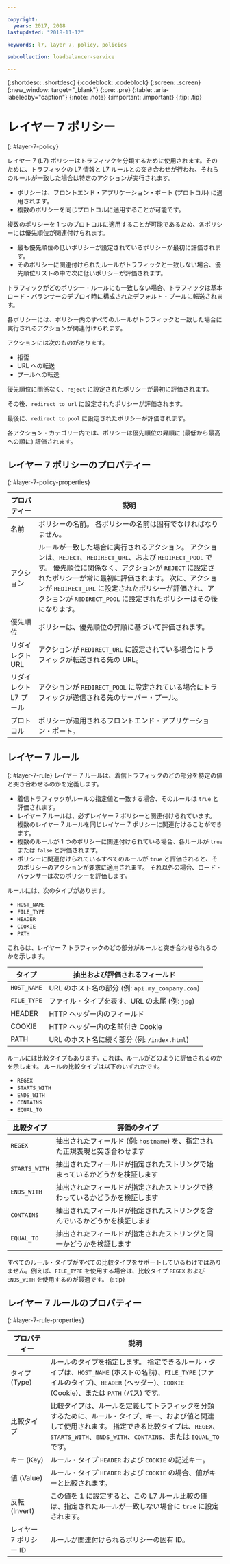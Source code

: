 ```yaml
---

copyright:
  years: 2017, 2018
lastupdated: "2018-11-12"

keywords: l7, layer 7, policy, policies

subcollection: loadbalancer-service

---
```


{:shortdesc: .shortdesc}
{:codeblock: .codeblock}
{:screen: .screen}
{:new_window: target="_blank"}
{:pre: .pre}
{:table: .aria-labeledby="caption"}
{:note: .note}
{:important: .important}
{:tip: .tip}

# レイヤー 7 ポリシー
{: #layer-7-policy}

レイヤー 7 (L7) ポリシーはトラフィックを分類するために使用されます。そのために、トラフィックの L7 情報と L7 ルールとの突き合わせが行われ、それらのルールが一致した場合は特定のアクションが実行されます。

* ポリシーは、フロントエンド・アプリケーション・ポート (プロトコル) に適用されます。
* 複数のポリシーを同じプロトコルに適用することが可能です。

複数のポリシーを 1 つのプロトコルに適用することが可能であるため、各ポリシーには優先順位が関連付けられます。

* 最も優先順位の低いポリシーが設定されているポリシーが最初に評価されます。
* そのポリシーに関連付けられたルールがトラフィックと一致しない場合、優先順位リストの中で次に低いポリシーが評価されます。

トラフィックがどのポリシー・ルールにも一致しない場合、トラフィックは基本ロード・バランサーのデプロイ時に構成されたデフォルト・プールに転送されます。

各ポリシーには、ポリシー内のすべてのルールがトラフィックと一致した場合に実行されるアクションが関連付けられます。

アクションには次のものがあります。

- 拒否
- URL への転送
- プールへの転送

優先順位に関係なく、`reject` に設定されたポリシーが最初に評価されます。

その後、`redirect to url` に設定されたポリシーが評価されます。

最後に、`redirect to pool` に設定されたポリシーが評価されます。

各アクション・カテゴリー内では、ポリシーは優先順位の昇順に (最低から最高への順に) 評価されます。

## レイヤー 7 ポリシーのプロパティー
{: #layer-7-policy-properties}

プロパティー  | 説明
------------- | -------------
名前 | ポリシーの名前。 各ポリシーの名前は固有でなければなりません。
アクション | ルールが一致した場合に実行されるアクション。 アクションは、`REJECT`、`REDIRECT_URL`、および `REDIRECT_POOL` です。 優先順位に関係なく、アクションが `REJECT` に設定されたポリシーが常に最初に評価されます。 次に、アクションが `REDIRECT_URL` に設定されたポリシーが評価され、アクションが `REDIRECT_POOL` に設定されたポリシーはその後になります。
優先順位 | ポリシーは、優先順位の昇順に基づいて評価されます。
リダイレクト URL | アクションが `REDIRECT_URL` に設定されている場合にトラフィックが転送される先の URL。
リダイレクト L7 プール | アクションが `REDIRECT_POOL` に設定されている場合にトラフィックが送信される先のサーバー・プール。
プロトコル | ポリシーが適用されるフロントエンド・アプリケーション・ポート。

## レイヤー 7 ルール
{: #layer-7-rule}
レイヤー 7 ルールは、着信トラフィックのどの部分を特定の値と突き合わせるのかを定義します。

* 着信トラフィックがルールの指定値と一致する場合、そのルールは `true` と評価されます。
* レイヤー 7 ルールは、必ずレイヤー 7 ポリシーと関連付けられています。 複数のレイヤー 7 ルールを同じレイヤー 7 ポリシーに関連付けることができます。
* 複数のルールが 1 つのポリシーに関連付けられている場合、各ルールが `true` または `false` と評価されます。
* ポリシーに関連付けられているすべてのルールが `true` と評価されると、そのポリシーのアクションが要求に適用されます。 それ以外の場合、ロード・バランサーは次のポリシーを評価します。

ルールには、次のタイプがあります。

* `HOST_NAME`
* `FILE_TYPE`
* `HEADER`
* `COOKIE`
* `PATH`

これらは、レイヤー 7 トラフィックのどの部分がルールと突き合わせられるのかを示します。

タイプ      |  抽出および評価されるフィールド
----------| -----------------------
`HOST_NAME` | URL のホスト名の部分 (例: `api.my_company.com`)
`FILE_TYPE` | ファイル・タイプを表す、URL の末尾 (例: `jpg`)
HEADER    | HTTP ヘッダー内のフィールド
COOKIE    | HTTP ヘッダー内の名前付き Cookie 
PATH      | URL のホスト名に続く部分 (例: `/index.html`)

ルールには比較タイプもあります。これは、ルールがどのように評価されるのかを示します。
ルールの比較タイプは以下のいずれかです。

* `REGEX`
* `STARTS_WITH`
* `ENDS_WITH`
* `CONTAINS`
* `EQUAL_TO`

比較タイプ |  評価のタイプ
----------------|---------------------
`REGEX`           |  抽出されたフィールド (例: `hostname`) を、指定された正規表現と突き合わせます
`STARTS_WITH`     |  抽出されたフィールドが指定されたストリングで始まっているかどうかを検証します
`ENDS_WITH`       |  抽出されたフィールドが指定されたストリングで終わっているかどうかを検証します
`CONTAINS`        |  抽出されたフィールドが指定されたストリングを含んでいるかどうかを検証します
`EQUAL_TO`        |  抽出されたフィールドが指定されたストリングと同一かどうかを検証します

すべてのルール・タイプがすべての比較タイプをサポートしているわけではありません。例えば、`FILE_TYPE` を使用する場合は、比較タイプ `REGEX` および `ENDS_WITH` を使用するのが最適です。
{: tip}

## レイヤー 7 ルールのプロパティー
{: #layer-7-rule-properties}

プロパティー  | 説明
------------- | -------------
タイプ (Type) | ルールのタイプを指定します。 指定できるルール・タイプは、`HOST_NAME` (ホストの名前)、`FILE_TYPE` (ファイルのタイプ)、`HEADER` (ヘッダー)、`COOKIE` (Cookie)、または `PATH` (パス) です。
比較タイプ | 比較タイプは、ルールを定義してトラフィックを分類するために、ルール・タイプ、キー、および値と関連して使用されます。 指定できる比較タイプは、`REGEX`、`STARTS_WITH`、`ENDS_WITH`、`CONTAINS`、または `EQUAL_TO` です。
キー (Key) | ルール・タイプ `HEADER` および `COOKIE` の記述キー。
値 (Value) |  ルール・タイプ `HEADER` および `COOKIE` の場合、値がキーと比較されます。
反転 (Invert) | この値を 1 に設定すると、この L7 ルール比較の値は、指定されたルールが一致しない場合に `true` に設定されます。
レイヤー 7 ポリシー ID | ルールが関連付けられるポリシーの固有 ID。
